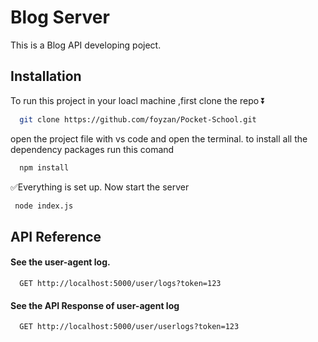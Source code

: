 # Blog Server

This is a Blog API developing poject.



## Installation

To run this project in your loacl machine ,first clone the repo ⏬ 

```bash
  git clone https://github.com/foyzan/Pocket-School.git
```
open the project file with vs code and open the terminal. 
to install all the dependency packages run this comand

```bash
  npm install 
```
✅Everything is set up. Now start the server

```bash
 node index.js
```
## API Reference


#### See the user-agent log.

```http
  GET http://localhost:5000/user/logs?token=123
```
#### See the API Response of user-agent log

```http
  GET http://localhost:5000/user/userlogs?token=123
```
